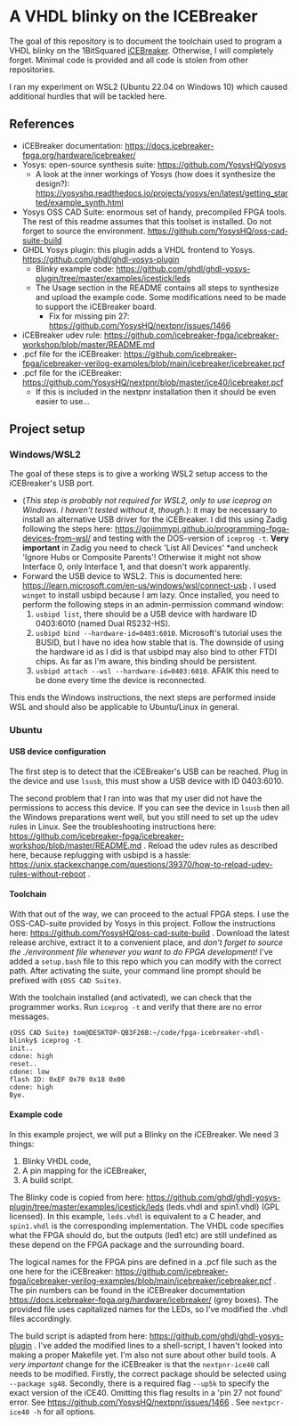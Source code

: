 # A VHDL blinky on the ICEBreaker

The goal of this repository is to document the toolchain used to program a VHDL blinky on the 1BitSquared [iCEBreaker](https://docs.icebreaker-fpga.org/hardware/icebreaker/). Otherwise, I will completely forget. Minimal code is provided and all code is stolen from other repositories.

I ran my experiment on WSL2 (Ubuntu 22.04 on Windows 10) which caused additional hurdles that will be tackled here.


## References

- iCEBreaker documentation: https://docs.icebreaker-fpga.org/hardware/icebreaker/
- Yosys: open-source synthesis suite: https://github.com/YosysHQ/yosys
  - A look at the inner workings of Yosys (how does it synthesize the design?): https://yosyshq.readthedocs.io/projects/yosys/en/latest/getting_started/example_synth.html
- Yosys OSS CAD Suite: enormous set of handy, precompiled FPGA tools. The rest of this readme assumes that this toolset is installed. Do not forget to source the environment. https://github.com/YosysHQ/oss-cad-suite-build 
- GHDL Yosys plugin: this plugin adds a VHDL frontend to Yosys. https://github.com/ghdl/ghdl-yosys-plugin
  - Blinky example code: https://github.com/ghdl/ghdl-yosys-plugin/tree/master/examples/icestick/leds
  - The Usage section in the README contains all steps to synthesize and upload the example code. Some modifications need to be made to support the iCEBreaker board.
    - Fix for missing pin 27: https://github.com/YosysHQ/nextpnr/issues/1466
- iCEBreaker udev rule: https://github.com/icebreaker-fpga/icebreaker-workshop/blob/master/README.md
- .pcf file for the iCEBreaker: https://github.com/icebreaker-fpga/icebreaker-verilog-examples/blob/main/icebreaker/icebreaker.pcf
- .pcf file for the iCEBreaker: https://github.com/YosysHQ/nextpnr/blob/master/ice40/icebreaker.pcf
  - If this is included in the nextpnr installation then it should be even easier to use...


## Project setup

### Windows/WSL2

The goal of these steps is to give a working WSL2 setup access to the iCEBreaker's USB port.

- (*This step is probably not required for WSL2, only to use iceprog on Windows. I haven't tested without it, though.*): it may be necessary to install an alternative USB driver for the iCEBreaker. I did this using Zadig following the steps here: https://gojimmypi.github.io/programming-fpga-devices-from-wsl/ and testing with the DOS-version of `iceprog -t`. **Very important** in Zadig you need to check 'List All Devices' *and uncheck 'Ignore Hubs or Composite Parents'! Otherwise it might not show Interface 0, only Interface 1, and that doesn't work apparently.
- Forward the USB device to WSL2. This is documented here: https://learn.microsoft.com/en-us/windows/wsl/connect-usb . I used `winget` to install usbipd because I am lazy. Once installed, you need to perform the following steps in an admin-permission command window:
  1. `usbipd list`, there should be a USB device with hardware ID 0403:6010 (named Dual RS232-HS).
  2. `usbipd bind --hardware-id=0403:6010`. Microsoft's tutorial uses the BUSID, but I have no idea how stable that is. The downside of using the hardware id as I did is that usbipd may also bind to other FTDI chips. As far as I'm aware, this binding should be persistent.
  3. `usbipd attach --wsl --hardware-id=0403:6010`. AFAIK this need to be done every time the device is reconnected.

This ends the Windows instructions, the next steps are performed inside WSL and should also be applicable to Ubuntu/Linux in general.


### Ubuntu

#### USB device configuration

The first step is to detect that the iCEBreaker's USB can be reached. Plug in the device and use `lsusb`, this must show a USB device with ID 0403:6010.

The second problem that I ran into was that my user did not have the permissions to access this device. If you can see the device in `lsusb` then all the Windows preparations went well, but you still need to set up the udev rules in Linux. See the troubleshooting instructions here: https://github.com/icebreaker-fpga/icebreaker-workshop/blob/master/README.md . Reload the udev rules as described here, because replugging with usbipd is a hassle: https://unix.stackexchange.com/questions/39370/how-to-reload-udev-rules-without-reboot .


#### Toolchain

With that out of the way, we can proceed to the actual FPGA steps. I use the OSS-CAD-suite provided by Yosys in this project. Follow the instructions here: https://github.com/YosysHQ/oss-cad-suite-build . Download the latest release archive, extract it to a convenient place, and *don't forget to source the ./environment file whenever you want to do FPGA development!* I've added a `setup.bash` file to this repo which you can modify with the correct path. After activating the suite, your command line prompt should be prefixed with `⦗OSS CAD Suite⦘`.

With the toolchain installed (and activated), we can check that the programmer works. Run `iceprog -t` and verify that there are no error messages.

```
⦗OSS CAD Suite⦘ tom@DESKTOP-QB3F26B:~/code/fpga-icebreaker-vhdl-blinky$ iceprog -t
init..
cdone: high
reset..
cdone: low
flash ID: 0xEF 0x70 0x18 0x00
cdone: high
Bye.
```


#### Example code

In this example project, we will put a Blinky on the iCEBreaker. We need 3 things:
1. Blinky VHDL code,
2. A pin mapping for the iCEBreaker,
3. A build script.

The Blinky code is copied from here: https://github.com/ghdl/ghdl-yosys-plugin/tree/master/examples/icestick/leds (leds.vhdl and spin1.vhdl) (GPL licensed). In this example, `leds.vhdl` is equivalent to a C header, and `spin1.vhdl` is the corresponding implementation. The VHDL code specifies what the FPGA should do, but the outputs (led1 etc) are still undefined as these depend on the FPGA package and the surrounding board.

The logical names for the FPGA pins are defined in a .pcf file such as the one here for the iCEBreaker: https://github.com/icebreaker-fpga/icebreaker-verilog-examples/blob/main/icebreaker/icebreaker.pcf . The pin numbers can be found in the iCEBreaker documentation https://docs.icebreaker-fpga.org/hardware/icebreaker/ (grey boxes). The provided file uses capitalized names for the LEDs, so I've modified the .vhdl files accordingly.

The build script is adapted from here: https://github.com/ghdl/ghdl-yosys-plugin . I've added the modified lines to a shell-script, I haven't looked into making a proper Makefile yet. I'm also not sure about other build tools. A *very important* change for the iCEBreaker is that the `nextpnr-ice40` call needs to be modified. Firstly, the correct package should be selected using `--package sg48`. Secondly, there is a required flag `--up5k` to specify the exact version of the iCE40. Omitting this flag results in a 'pin 27 not found' error. See https://github.com/YosysHQ/nextpnr/issues/1466 . See `nextpcr-ice40 -h` for all options.

